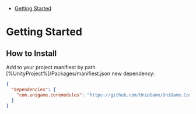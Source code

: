 - [Getting Started](#getting-started)

# Getting Started

## How to Install

Add to your project manifiest by path [%UnityProject%]/Packages/manifiest.json new dependency:

```json
{
  "dependencies": {
    "com.unigame.coremodules": "https://github.com/UnioGame/UniGame.CoreModules.git",
  }
}

```
